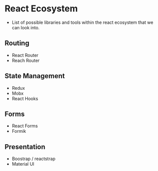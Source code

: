 # React Ecosystem

- List of possible libraries and tools within the react ecosystem that we can look into.

## Routing
- React Router
- Reach Router

## State Management
- Redux
- Mobx
- React Hooks

## Forms
- React Forms
- Formik

## Presentation
- Boostrap / reactstrap
- Material UI